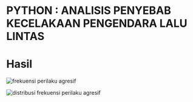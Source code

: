 # PYTHON : ANALISIS PENYEBAB KECELAKAAN PENGENDARA LALU LINTAS

# Hasil

![frekuensi perilaku agresif](https://github.com/afifatulilmiah/Analisis-Data-Penyebab-Kecelakaan-/assets/167254836/dc9edffd-4e81-4ba2-a4e9-7dce3a953ee8)


![distribusi frekuensi perilaku agresif](https://github.com/afifatulilmiah/Analisis-Data-Penyebab-Kecelakaan-/assets/167254836/f6a1b5da-8172-43eb-b89e-85244a746f38)
